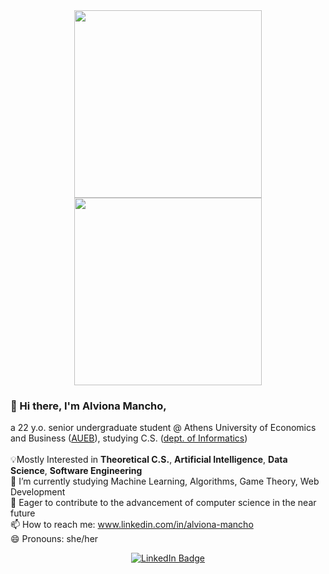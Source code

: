 <div id="header" align="center">
  <img src="https://media.giphy.com/media/JHCV2wNMQJWlGPthgK/giphy.gif" height="300"/>
  <img src="https://media.giphy.com/media/2IudUHdI075HL02Pkk/giphy.gif" height="300"/>
</div>

### 👋 Hi there, I'm Alviona Mancho,
a 22 y.o. senior undergraduate student @ Athens University of Economics and Business (<a href="https://www.aueb.gr/en">AUEB</a>), studying C.S. (<a href="https://www.dept.aueb.gr/en/infotech-overview-en">dept. of Informatics</a>) <br><br>
💡Mostly Interested in **Theoretical C.S.**, **Artificial Intelligence**, **Data Science**, **Software Engineering** <br>
🌱 I’m currently studying Machine Learning, Algorithms, Game Theory, Web Development <br>
🎯 Eager to contribute to the advancement of computer science in the near future <br>
📫 How to reach me: www.linkedin.com/in/alviona-mancho <br>
😄 Pronouns: she/her<br>

<div id="badges" align="center">
  <a href="www.linkedin.com/in/alviona-mancho">
    <img src="https://img.shields.io/badge/LinkedIn-blue?style=for-the-badge&logo=linkedin&logoColor=white" alt="LinkedIn Badge"/>
  </a>
</div>



<!--
**alvionaM/alvionaM** is a ✨ _special_ ✨ repository because its `README.md` (this file) appears on your GitHub profile.

Here are some ideas to get you started:

- 🔭 I’m currently working on ...
- 
-->
